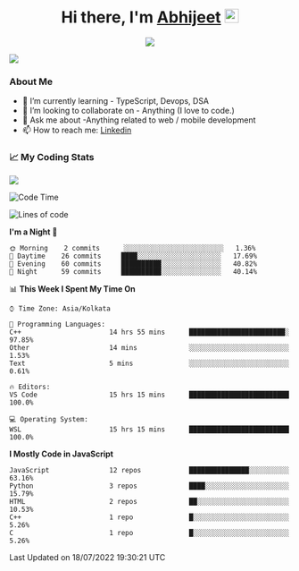 <div align="center">
   <h1>Hi there, I'm <a href="">Abhijeet</a> <img src="https://media.giphy.com/media/hvRJCLFzcasrR4ia7z/giphy.gif" width="25px"> </h1>
   
   
   <img src="https://pronoun.cyou/x/y?subject=He&object=Him&height=20"> 
</div>

![](https://komarev.com/ghpvc/?username=abhijeetsingh-22)

<h3>About Me </h3>

<!-- - 🔭 I’m currently working on - My engineering Capstone Project -->
- 🌱 I’m currently learning - TypeScript, Devops, DSA
- 👯 I’m looking to collaborate on - Anything (I love to code.)
- 💬 Ask me about -Anything related to web / mobile development
- 📫 How to reach me: [Linkedin](https://www.linkedin.com/in/amabhijeet/)

### &#128200; My Coding Stats

<img align="center" src="https://github-readme-stats.vercel.app/api?username=abhijeetsingh-22&count_private=true&show_icons=true&theme=default&hide=stars" />

<!--START_SECTION:waka-->
![Code Time](http://img.shields.io/badge/Code%20Time-342%20hrs%2047%20mins-blue)

![Lines of code](https://img.shields.io/badge/From%20Hello%20World%20I%27ve%20Written-163%20Thousand%20lines%20of%20code-blue)

**I'm a Night 🦉** 

```text
🌞 Morning    2 commits      ░░░░░░░░░░░░░░░░░░░░░░░░░   1.36% 
🌆 Daytime    26 commits     ████░░░░░░░░░░░░░░░░░░░░░   17.69% 
🌃 Evening    60 commits     ██████████░░░░░░░░░░░░░░░   40.82% 
🌙 Night      59 commits     ██████████░░░░░░░░░░░░░░░   40.14%

```


📊 **This Week I Spent My Time On** 

```text
⌚︎ Time Zone: Asia/Kolkata

💬 Programming Languages: 
C++                      14 hrs 55 mins      ████████████████████████░   97.85% 
Other                    14 mins             ░░░░░░░░░░░░░░░░░░░░░░░░░   1.53% 
Text                     5 mins              ░░░░░░░░░░░░░░░░░░░░░░░░░   0.61%

🔥 Editors: 
VS Code                  15 hrs 15 mins      █████████████████████████   100.0%

💻 Operating System: 
WSL                      15 hrs 15 mins      █████████████████████████   100.0%

```

**I Mostly Code in JavaScript** 

```text
JavaScript               12 repos            ███████████████░░░░░░░░░░   63.16% 
Python                   3 repos             ████░░░░░░░░░░░░░░░░░░░░░   15.79% 
HTML                     2 repos             ██░░░░░░░░░░░░░░░░░░░░░░░   10.53% 
C++                      1 repo              █░░░░░░░░░░░░░░░░░░░░░░░░   5.26% 
C                        1 repo              █░░░░░░░░░░░░░░░░░░░░░░░░   5.26%

```



 Last Updated on 18/07/2022 19:30:21 UTC
<!--END_SECTION:waka-->
